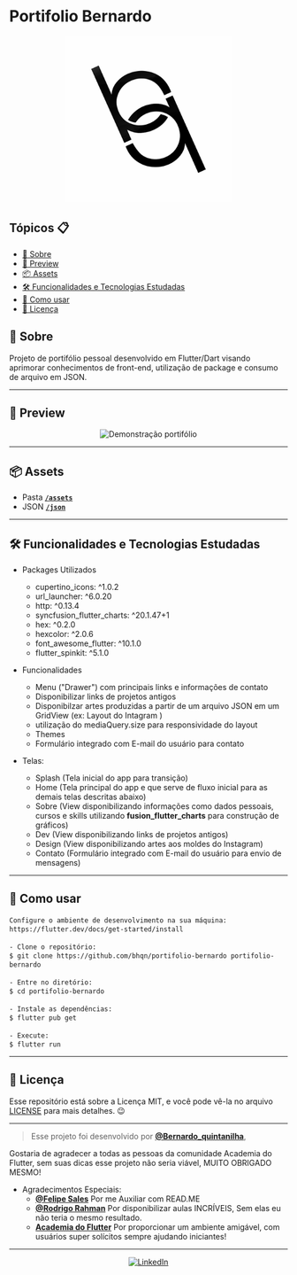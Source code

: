 # Portifolio Bernardo
<p align="center">
    <img src="model/images/logoo.png" width="300" alt="Logo"/>
</p>


<h2>Tópicos 📋</h2>

   <p>

   - [📖 Sobre](#-sobre)
   - [📱 Preview](#-preview)
   - [📦 Assets](#-assets)
   - [🛠️ Funcionalidades e Tecnologias Estudadas](#%EF%B8%8F-funcionalidades-e-tecnologias-estudadas)
   - [🤔 Como usar](#-como-usar)
   - [📝 Licença](#-licença)

   </p>
   
   <h2>📖 Sobre</h2>

<p>
  Projeto de portifólio pessoal desenvolvido em Flutter/Dart visando aprimorar conhecimentos de front-end, utilização de package e consumo de arquivo em JSON.
</p>

---


<h2>📱 Preview</h2>

   <p align="center">
      <img src="raw/giftela.gif" width="400" alt="Demonstração portifólio">
   </p>

---

<h2>📦 Assets</h2>


- Pasta <a href="https://github.com/bhqn/portifolio-bernardo/tree/FixForBug/model/images">**`/assets`**</a>
- JSON  <a href="https://github.com/bhqn/portifolio-bernardo/tree/FixForBug/lib/pages/designpage">**`/json`**</a>


---   

<h2>🛠️ Funcionalidades e Tecnologias Estudadas</h2>
    
 - Packages Utilizados
    - cupertino_icons: ^1.0.2 
    - url_launcher: ^6.0.20
    - http: ^0.13.4
    - syncfusion_flutter_charts: ^20.1.47+1
    - hex: ^0.2.0
    - hexcolor: ^2.0.6
    - font_awesome_flutter: ^10.1.0
    - flutter_spinkit: ^5.1.0
    
    

- Funcionalidades
    - Menu ("Drawer") com principais links e informações de contato
    - Disponibilizar links de projetos antigos
    - Disponibilzar artes produzidas a partir de um arquivo JSON em um GridView (ex: Layout do Intagram )
    - utilização do mediaQuery.size para responsividade do layout
    - Themes
    - Formulário integrado com E-mail do usuário para contato

- Telas: 
    - Splash (Tela inicial do app para transição)
    - Home (Tela principal do app e que serve de fluxo inicial para as demais telas descritas abaixo)
    - Sobre (View disponibilizando informações como dados pessoais, cursos e skills utilizando <strong>fusion_flutter_charts</strong> para construção de gráficos)
    - Dev (View disponibilizando links de projetos antigos)
    - Design (View disponibilizando artes aos moldes do Instagram)
    - Contato (Formulário integrado com E-mail do usuário para envio de mensagens) 
   </p>

---

<h2>🤔 Como usar</h2>

   ```
   Configure o ambiente de desenvolvimento na sua máquina:
   https://flutter.dev/docs/get-started/install

   - Clone o repositório:
   $ git clone https://github.com/bhqn/portifolio-bernardo portifolio-bernardo

   - Entre no diretório:
   $ cd portifolio-bernardo

   - Instale as dependências:
   $ flutter pub get

   - Execute:
   $ flutter run
   ```

---

<h2>📝 Licença</h2>

<p>
   Esse repositório está sobre a Licença MIT, e você pode vê-la no arquivo <a href="https://github.com/felipecastrosales/app_filmes/blob/master/LICENSE">LICENSE</a> para mais detalhes. 😉
</p>

---

   > Esse projeto foi desenvolvido por **[@Bernardo_quintanilha](https://www.linkedin.com/in/bernardo-quintanilha-0baa84a4/)**, 
   
   <p> Gostaria de agradecer a todas as pessoas da comunidade Academia do Flutter, sem suas dicas esse projeto não seria viável,</Strong> MUITO OBRIGADO MESMO!</Strong> </p>
    
    
   
 - Agradecimentos Especiais:
      - **[@Felipe Sales](https://www.linkedin.com/in/felipecastrosales/)** Por me Auxiliar com READ.ME
      - **[@Rodrigo Rahman](https://br.linkedin.com/in/rodrigo-rahman)** Por disponibilizar aulas INCRÍVEIS, Sem elas eu não teria o mesmo resultado.
      - **[Academia do Flutter](https://hotmart.com/product/academia-do-flutter/O24924684W)** Por proporcionar um ambiente amigável, com usuários super solícitos sempre ajudando iniciantes!
   
   

---

   <div align="center">
 <a align="center" href="https://www.linkedin.com/in/bernardo-quintanilha-0baa84a4/">
      <img src="https://cdn.icon-icons.com/icons2/2428/PNG/512/linkedin_black_logo_icon_147114.png" width="100" alt="LinkedIn">
   </a>

  

   </div>



